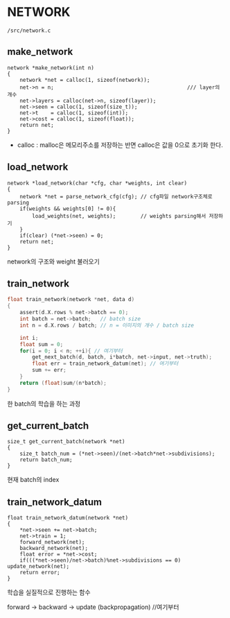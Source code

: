 # NETWORK

`/src/network.c`

## make_network

```
network *make_network(int n)
{
    network *net = calloc(1, sizeof(network));
    net->n = n;                                           /// layer의 개수
    net->layers = calloc(net->n, sizeof(layer));          
    net->seen = calloc(1, sizeof(size_t));                
    net->t    = calloc(1, sizeof(int));
    net->cost = calloc(1, sizeof(float));
    return net;
}
```

- calloc : malloc은 메모리주소를 저장하는 반면 calloc은 값을 0으로 초기화 한다.

## load_network

```
network *load_network(char *cfg, char *weights, int clear)
{
    network *net = parse_network_cfg(cfg); // cfg파일 network구조체로 parsing
    if(weights && weights[0] != 0){
        load_weights(net, weights);        // weights parsing해서 저장하기
    }
    if(clear) (*net->seen) = 0;
    return net;
}
```

network의 구조와 weight 불러오기

## train_network

```c
float train_network(network *net, data d)
{
    assert(d.X.rows % net->batch == 0);
    int batch = net->batch;   // batch size
    int n = d.X.rows / batch; // n = 이미지의 개수 / batch size

    int i;
    float sum = 0;
    for(i = 0; i < n; ++i){ // 여기부터
        get_next_batch(d, batch, i*batch, net->input, net->truth);
        float err = train_network_datum(net); // 여기부터
        sum += err;
    }
    return (float)sum/(n*batch);
}
```

한 batch의 학습을 하는 과정

## get_current_batch

```
size_t get_current_batch(network *net)
{
    size_t batch_num = (*net->seen)/(net->batch*net->subdivisions);
    return batch_num;
}
```

현재 batch의 index

## train_network_datum

```
float train_network_datum(network *net)
{
    *net->seen += net->batch;
    net->train = 1;
    forward_network(net);
    backward_network(net);
    float error = *net->cost;
    if(((*net->seen)/net->batch)%net->subdivisions == 0) update_network(net);
    return error;
}
```

학습을 실질적으로 진행하는 함수

forward -> backward -> update (backpropagation) //여기부터

##
